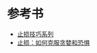 # 参考书
* [止损技巧系列](http://www.net767.com/gupiao/zhisun/)
* [止损：如何克服贪婪和恐惧](https://weread.qq.com/web/reader/94732dc0722038b8947e6e8)
